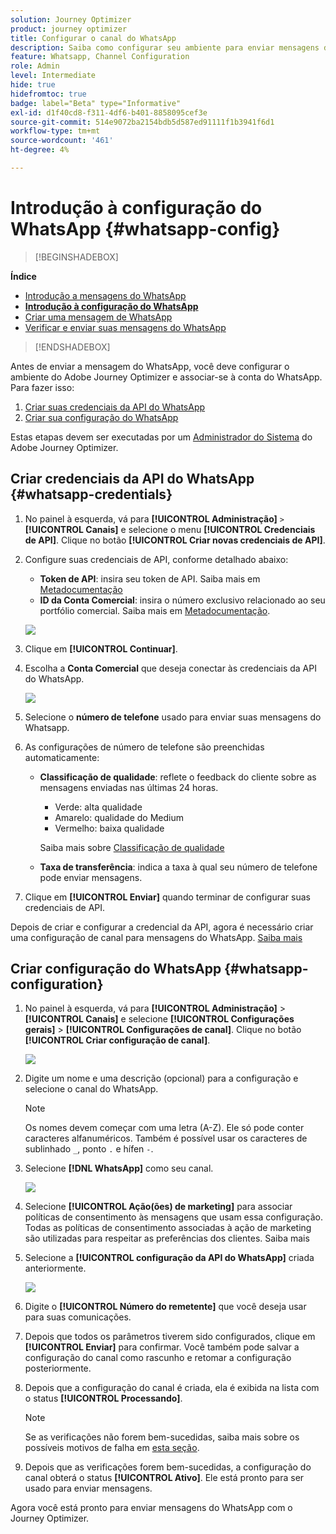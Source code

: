 ```yaml
---
solution: Journey Optimizer
product: journey optimizer
title: Configurar o canal do WhatsApp
description: Saiba como configurar seu ambiente para enviar mensagens do WhatsApp com o Journey Optimizer
feature: Whatsapp, Channel Configuration
role: Admin
level: Intermediate
hide: true
hidefromtoc: true
badge: label="Beta" type="Informative"
exl-id: d1f40cd8-f311-4df6-b401-8858095cef3e
source-git-commit: 514e9072ba2154bdb5d587ed91111f1b3941f6d1
workflow-type: tm+mt
source-wordcount: '461'
ht-degree: 4%

---
```


# Introdução à configuração do WhatsApp {#whatsapp-config}

>[!BEGINSHADEBOX]

**Índice**

* [Introdução a mensagens do WhatsApp](get-started-whatsapp.md)
* **[Introdução à configuração do WhatsApp](whatsapp-configuration.md)**
* [Criar uma mensagem de WhatsApp](create-whatsapp.md)
* [Verificar e enviar suas mensagens do WhatsApp](send-whatsapp.md)

>[!ENDSHADEBOX]

Antes de enviar a mensagem do WhatsApp, você deve configurar o ambiente do Adobe Journey Optimizer e associar-se à conta do WhatsApp. Para fazer isso:

1. [Criar suas credenciais da API do WhatsApp](#WhatsApp-credentials)
1. [Criar sua configuração do WhatsApp](#WhatsApp-configuration)

Estas etapas devem ser executadas por um [Administrador do Sistema](../start/path/administrator.md) do Adobe Journey Optimizer.

## Criar credenciais da API do WhatsApp {#whatsapp-credentials}

1. No painel à esquerda, vá para **[!UICONTROL Administração]** `>` **[!UICONTROL Canais]** e selecione o menu **[!UICONTROL Credenciais de API]**. Clique no botão **[!UICONTROL Criar novas credenciais de API]**.

1. Configure suas credenciais de API, conforme detalhado abaixo:

   * **Token de API**: insira seu token de API. Saiba mais em [Metadocumentação](https://developers.facebook.com/docs/facebook-login/guides/access-tokens/)
   * **ID da Conta Comercial**: insira o número exclusivo relacionado ao seu portfólio comercial. Saiba mais em [Metadocumentação](https://www.facebook.com/business/help/1181250022022158?id=180505742745347).

   ![](assets/whatsapp-api.png)

1. Clique em **[!UICONTROL Continuar]**.

1. Escolha a **Conta Comercial** que deseja conectar às credenciais da API do WhatsApp.

   ![](assets/whatsapp-api-2.png)

1. Selecione o **número de telefone** usado para enviar suas mensagens do Whatsapp.

1. As configurações de número de telefone são preenchidas automaticamente:

   * **Classificação de qualidade**: reflete o feedback do cliente sobre as mensagens enviadas nas últimas 24 horas.
      * Verde: alta qualidade
      * Amarelo: qualidade do Medium
      * Vermelho: baixa qualidade

     Saiba mais sobre [Classificação de qualidade](https://www.facebook.com/business/help/766346674749731#)

   * **Taxa de transferência**: indica a taxa à qual seu número de telefone pode enviar mensagens.

1. Clique em **[!UICONTROL Enviar]** quando terminar de configurar suas credenciais de API.

Depois de criar e configurar a credencial da API, agora é necessário criar uma configuração de canal para mensagens do WhatsApp. [Saiba mais](#whatsapp-configuration)

## Criar configuração do WhatsApp {#whatsapp-configuration}

1. No painel à esquerda, vá para **[!UICONTROL Administração]** > **[!UICONTROL Canais]** e selecione **[!UICONTROL Configurações gerais]** > **[!UICONTROL Configurações de canal]**. Clique no botão **[!UICONTROL Criar configuração de canal]**.

   ![](assets/whatsapp-config-1.png)

1. Digite um nome e uma descrição (opcional) para a configuração e selecione o canal do WhatsApp.

   >[!NOTE]
   >
   > Os nomes devem começar com uma letra (A-Z). Ele só pode conter caracteres alfanuméricos. Também é possível usar os caracteres de sublinhado `_`, ponto `.` e hífen `-`.

1. Selecione **[!DNL WhatsApp]** como seu canal.

   ![](assets/whatsapp-config-2.png)

1. Selecione **[!UICONTROL Ação(ões) de marketing]** para associar políticas de consentimento às mensagens que usam essa configuração. Todas as políticas de consentimento associadas à ação de marketing são utilizadas para respeitar as preferências dos clientes. Saiba mais

1. Selecione a **[!UICONTROL configuração da API do WhatsApp]** criada anteriormente.

   ![](assets/whatsapp-config-3.png)

1. Digite o **[!UICONTROL Número do remetente]** &#x200B;que você deseja usar para suas comunicações.

1. Depois que todos os parâmetros tiverem sido configurados, clique em **[!UICONTROL Enviar]** para confirmar. Você também pode salvar a configuração do canal como rascunho e retomar a configuração posteriormente.

1. Depois que a configuração do canal é criada, ela é exibida na lista com o status **[!UICONTROL Processando]**.

   >[!NOTE]
   >
   >Se as verificações não forem bem-sucedidas, saiba mais sobre os possíveis motivos de falha em [esta seção](../configuration/channel-surfaces.md).

1. Depois que as verificações forem bem-sucedidas, a configuração do canal obterá o status **[!UICONTROL Ativo]**. Ele está pronto para ser usado para enviar mensagens.

Agora você está pronto para enviar mensagens do WhatsApp com o Journey Optimizer.

